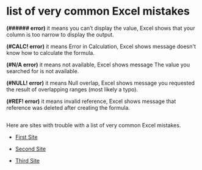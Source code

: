 # list of very common Excel mistakes


**(###### error)** it means you can’t display the value, Excel shows that your column is too narrow to display the output.

**(#CALC! error)** it means Error in Calculation, Excel shows message doesn't know how to calculate the formula.

**(#N/A error)** it means not available, Excel shows message The value you searched for is not available.

**(#NULL! error)** it means Null overlap, Excel shows message you requested the result of overlapping ranges (most likely a typo).

**(#REF! error)** it means invalid reference, Excel shows message that reference was deleted after creating the formula.
##
Here are sites with trouble with a list of very common Excel mistakes.
	
- [First Site](https://www.goskills.com/Excel/Resources/Excel-errors)

- [Second Site](https://www.myonlinetraininghub.com/10-common-excel-mistakes-to-avoid)

- [Third Site](https://spreadsheeto.com/formula-errors/)






